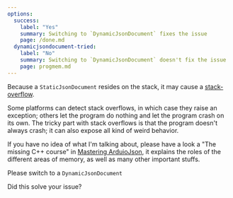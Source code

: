 ```yaml
---
options: 
  success:
    label: "Yes"
    summary: Switching to `DynamicJsonDocument` fixes the issue
    page: /done.md
  dynamicjsondocument-tried:
    label: "No"
    summary: Switching to `DynamicJsonDocument` doesn't fix the issue
    page: progmem.md
---
```


Because a `StaticJsonDocument` resides on the stack, it may cause a [stack-overflow](https://en.wikipedia.org/wiki/Stack_buffer_overflow).

Some platforms can detect stack overflows, in which case they raise an exception; others let the program do nothing and let the program crash on its own.
The tricky part with stack overflows is that the program doesn't always crash; it can also expose all kind of weird behavior.

If you have no idea of what I'm talking about, please have a look a "The missing C++ course" in [Mastering ArduioJson](/book/), it explains the roles of the different areas of memory, as well as many other important stuffs.

Please switch to a `DynamicJsonDocument`

Did this solve your issue?
